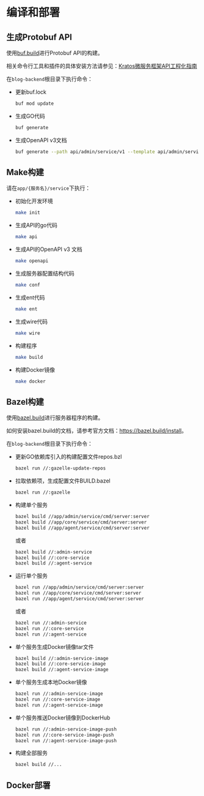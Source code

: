 # 编译和部署

## 生成Protobuf API

使用[buf.build](https://buf.build/)进行Protobuf API的构建。

相关命令行工具和插件的具体安装方法请参见：[Kratos微服务框架API工程化指南](https://juejin.cn/post/7191095845096259641)

在`blog-backend`根目录下执行命令：

- 更新buf.lock

    ```bash
    buf mod update
    ```

- 生成GO代码

    ```bash
    buf generate
    ```

- 生成OpenAPI v3文档

    ```bash
    buf generate --path api/admin/service/v1 --template api/admin/service/v1/buf.openapi.gen.yaml
    ```

## Make构建

请在`app/{服务名}/service`下执行：

- 初始化开发环境

   ```bash
   make init
   ```

- 生成API的go代码

   ```bash
   make api
   ```

- 生成API的OpenAPI v3 文档

   ```bash
   make openapi
   ```

- 生成服务器配置结构代码

   ```bash
   make conf
   ```

- 生成ent代码

   ```bash
   make ent
   ```

- 生成wire代码

   ```bash
   make wire
   ```

- 构建程序

   ```bash
   make build
   ```

- 构建Docker镜像

   ```bash
   make docker
   ```

## Bazel构建

使用[bazel.build](https://bazel.build/)进行服务器程序的构建。

如何安装bazel.build的文档，请参考官方文档：<https://bazel.build/install>。

在`blog-backend`根目录下执行命令：

- 更新GO依赖库引入的构建配置文件repos.bzl

   ```bash
   bazel run //:gazelle-update-repos
   ```

- 拉取依赖项，生成配置文件BUILD.bazel

   ```bash
   bazel run //:gazelle
   ```

- 构建单个服务

  ```bash
  bazel build //app/admin/service/cmd/server:server
  bazel build //app/core/service/cmd/server:server
  bazel build //app/agent/service/cmd/server:server
  ```

  或者

  ```bash
  bazel build //:admin-service
  bazel build //:core-service
  bazel build //:agent-service
  ```

- 运行单个服务

  ```bash
  bazel run //app/admin/service/cmd/server:server
  bazel run //app/core/service/cmd/server:server
  bazel run //app/agent/service/cmd/server:server
  ```

  或者

  ```bash
  bazel run //:admin-service
  bazel run //:core-service
  bazel run //:agent-service
  ```

- 单个服务生成Docker镜像tar文件

  ```bash
  bazel build //:admin-service-image
  bazel build //:core-service-image
  bazel build //:agent-service-image
  ```

- 单个服务生成本地Docker镜像

  ```bash
  bazel run //:admin-service-image
  bazel run //:core-service-image
  bazel run //:agent-service-image
  ```

- 单个服务推送Docker镜像到DockerHub

  ```bash
  bazel run //:admin-service-image-push
  bazel run //:core-service-image-push
  bazel run //:agent-service-image-push
  ```

- 构建全部服务

  ```bash
  bazel build //...
  ```

## Docker部署
